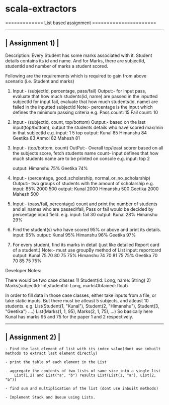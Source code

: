 # scala-extractors

============= List based assignment ======================

-----------------
| Assignment 1) |
-----------------
Description: Every Student has some marks associated with it. Student details contains its id and name.
And for Marks, there are subjectId, studentId and number of marks a student scored.

Following are the requirements which is required to gain from above scenario (i.e. Student and marks)

1)
	Input:- (subjectId, percentage, pass/fail)
	Output:- for input pass, evaluate that how much students(id, name) are passed in the inputted subjectId
		for input fail, evaluate that how much students(id, name) are failed in the inputted subjectId
	Note:- percentage is the input which defines the minimum passing criteria
	e.g. 
	Pass count: 15
	Fail count: 10

2)
	Input:- (subjectId, count, top/bottom)
	Output:- based on the last input(top/bottom), output the students details who have scored max/min in that subjectId
	e.g. 
	input: 1 5 top
	output: 
	Kunal 85
	Himanshu 84
	Geetika 83
	Anmol 82
	Mahesh 81

3)
	Input:-
	(top/bottom, count)
	OutPut:-
	Overall top/least scorer based on all the subjects score, fetch students name
	count- input defines that how much students name are to be printed on console
	e.g.
	input: top 2

	output:
	Himanshu 75%
	Geetika 74%


4)
	Input:-
	(percentage, good_scholarship, normal_or_no_scholarship)
	Output:- two groups of students with the amount of scholarship
	e.g.
	input: 85% 2000 500
	output: 
	Kunal 2000
	Himanshu 500
	Geetika 2000
	Mahesh 500

5)
	Input:-
	(pass/fail, percentage)
	count and print the number of students and all names who are passed/fail,
	Pass or fail would be decided by percentage input field.
	e.g.
	input: fail 30
	output: 
	Kunal 28%
	Himanshu 29%

6) Find the student(s) who have scored 95% or above and print its details.
	input: 95%
	output:
	Kunal 95%
	Himanshu 96%
	Geetika 97%

7) 	For every student, find its marks in detail (just like detailed Report card of a student.)
	Note:- must use groupBy method of List
	input: reportcard
	output:
	Kunal 75 70 80 75 75%
	Himanshu 74 70 81 75 75%
	Geetika 70 70 85 75 75%


Developer Notes:

There would be two case classes
	1) Student(id: Long, name: String)
	2) Marks(subjectId: Int,studentId: Long, marksObtained: float)

In order to fill data in those case classes, either take inputs from a file, or take static inputs. But there must be atleast 5 subjects, and atleast 10 students.
e.g. List(Student(1, "Kunal"), Student(2, "Himanshu"), Student(3, "Geetika") ....)
List(Marks(1, 1, 95), Marks(2, 1, 75), ...)
So basically here Kunal has marks 95 and 75 for the paper 1 and 2 respectively.

-----------------
| Assignment 2) |
-----------------

	- Find the last element of list with its index value(dont use inbuilt methods to extract last element directly)

	- print the table of each element in the List

	- aggregate the contents of two lists of same size into a single list
		List(1,2) and List("a", "b") results List(List(1, "a"), List(2, "b"))

	- find sum and multiplication of the list (dont use inbuilt methods)

	- Implement Stack and Queue using Lists.
